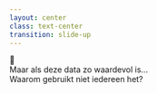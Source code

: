 ```yaml
---
layout: center
class: text-center
transition: slide-up
---
```


<div class="text-6xl mb-8">
🤔
</div>

<div class="text-5xl font-bold">
Maar als deze data zo waardevol is...
</div>

<v-click>

<div class="text-4xl mt-12 opacity-75">
Waarom gebruikt niet iedereen het?
</div>

</v-click>

<!--
⏸️ PAUSE voor effect
Laat het even bezinken
-->
